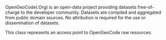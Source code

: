 OpenGeoCode(.Org) is an open-data project providing datasets free-of-charge to the developer community. Datasets are compiled and aggregated from public domain sources. No attribution is required for the use or dissemination of datasets. 

This class represents an access point to OpenGeoCode raw resources.

